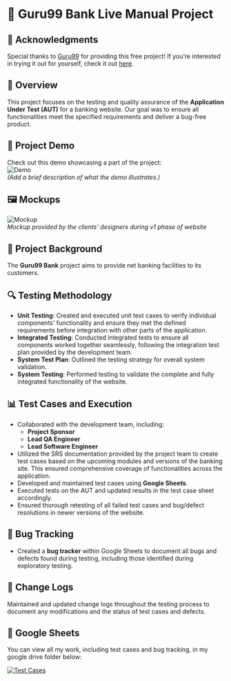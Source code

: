 # 🌟 Guru99 Bank Live Manual Project

## 🎉 Acknowledgments
Special thanks to [Guru99](https://www.guru99.com/) for providing this free project! If you’re interested in trying it out for yourself, check it out [here](https://www.guru99.com/live-testing-project.html).

## 📖 Overview
This project focuses on the testing and quality assurance of the **Application Under Test (AUT)** for a banking website. Our goal was to ensure all functionalities meet the specified requirements and deliver a bug-free product.

## 🎥 Project Demo
Check out this demo showcasing a part of the project:  
![Demo](link_to_video_or_gif)  
*(Add a brief description of what the demo illustrates.)*

## 🖼️ Mockups
![Mockup](link_to_mockup_image)  
*Mockup provided by the clients' designers during v1 phase of website*

## 🎯 Project Background
The **Guru99 Bank** project aims to provide net banking facilities to its customers.

## 🔍 Testing Methodology
- **Unit Testing**: Created and executed unit test cases to verify individual components' functionality and ensure they met the defined requirements before integration with other parts of the application.
- **Integrated Testing**: Conducted integrated tests to ensure all components worked together seamlessly, following the integration test plan provided by the development team.
- **System Test Plan**: Outlined the testing strategy for overall system validation.
- **System Testing**: Performed testing to validate the complete and fully integrated functionality of the website.

## 📊 Test Cases and Execution
- Collaborated with the development team, including:
  - **Project Sponsor**
  - **Lead QA Engineer**
  - **Lead Software Engineer**
- Utilized the SRS documentation provided by the project team to create test cases based on the upcoming modules and versions of the banking site. This ensured comprehensive coverage of functionalities across the application.
- Developed and maintained test cases using **Google Sheets**.
- Executed tests on the AUT and updated results in the test case sheet accordingly.
- Ensured thorough retesting of all failed test cases and bug/defect resolutions in newer versions of the website.

## 🐞 Bug Tracking
- Created a **bug tracker** within Google Sheets to document all bugs and defects found during testing, including those identified during exploratory testing.

## 📜 Change Logs
Maintained and updated change logs throughout the testing process to document any modifications and the status of test cases and defects.

## 🔗 Google Sheets
You can view all my work, including test cases and bug tracking, in my google drive folder below:   

[![Test Cases](https://img.shields.io/badge/Google-Drive-grey?style=for-the-badge&logo=googledrive&color=%234285F4)](https://drive.google.com/drive/folders/1s6Fo66cnrMNl_ePKBKb46QKLINSx48nY?usp=drive_link)

